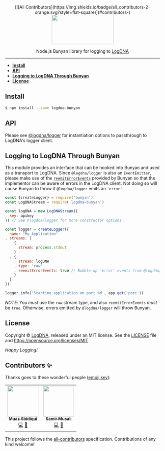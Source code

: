 <p align="center">
<!-- ALL-CONTRIBUTORS-BADGE:START - Do not remove or modify this section -->
[![All Contributors](https://img.shields.io/badge/all_contributors-2-orange.svg?style=flat-square)](#contributors-)
<!-- ALL-CONTRIBUTORS-BADGE:END -->
  <a href="https://app.logdna.com">
    <img height="95" width="201" src="https://raw.githubusercontent.com/logdna/artwork/master/logo%2Bnode.png">
  </a>
  <p align="center">Node.js Bunyan library for logging to <a href="https://app.logdna.com">LogDNA</a></p>
</p>

---

* **[Install](#install)**
* **[API](#api)**
* **[Logging to LogDNA Through Bunyan](#logging-to-logdna-through-bunyan)**
* **[License](#license)**


## Install

```sh
$ npm install --save logdna-bunyan
```

## API

Please see [@logdna/logger](https://www.npmjs.com/package/@logdna/logger#createloggerkey-options) for
instantiation options to passthrough to LogDNA's logger client.

## Logging to LogDNA Through Bunyan

This module provides an interface that can be hooked into Bunyan and used as a
transport to LogDNA. Since `@logdna/logger` is also an `EventEmitter`, please make use
of the [`reemitErrorEvents`](https://github.com/trentm/node-bunyan/tree/a72af248b57a908a5d39e72b7e9efed7b24e5808#stream-errors)
provided by Bunyan so that the implementor can be aware of errors in the LogDNA client.
Not doing so will cause Bunyan to throw if `@logdna/logger` emits an `'error'`.

```javascript
const {createLogger} = require('bunyan')
const LogDNAStream = require('logdna-bunyan')

const logDNA = new LogDNAStream({
  key: apikey
}) // See @logdna/logger for more constructor options

const logger = createLogger({
  name: "My Application"
, streams: [
    {
      stream: process.stdout
    }
  , {
      stream: logDNA
    , type: 'raw'
    , reemitErrorEvents: true // Bubble up 'error' events from @logdna/logger
    }
  ]
})

logger.info('Starting application on port %d', app.get('port'))
```

*NOTE*: You _must_ use the `raw` stream type, and also `reemitErrorEvents` _must_ be
`true`.  Otherwise, errors emitted by `@logdna/logger` will throw Bunyan.

## License

Copyright © [LogDNA](https://logdna.com), released under an MIT license.
See the [LICENSE](./LICENSE) file and https://opensource.org/licenses/MIT

*Happy Logging!*

## Contributors ✨

Thanks goes to these wonderful people ([emoji key](https://allcontributors.org/docs/en/emoji-key)):

<!-- ALL-CONTRIBUTORS-LIST:START - Do not remove or modify this section -->
<!-- prettier-ignore-start -->
<!-- markdownlint-disable -->
<table>
  <tr>
    <td align="center"><a href="https://github.com/respectus"><img src="https://avatars.githubusercontent.com/u/1046364?v=4?s=100" width="100px;" alt=""/><br /><sub><b>Muaz Siddiqui</b></sub></a><br /><a href="https://github.com/logdna/logdna-bunyan/commits?author=respectus" title="Code">💻</a> <a href="https://github.com/logdna/logdna-bunyan/commits?author=respectus" title="Documentation">📖</a></td>
    <td align="center"><a href="https://github.com/smusali"><img src="https://avatars.githubusercontent.com/u/34287490?v=4?s=100" width="100px;" alt=""/><br /><sub><b>Samir Musali</b></sub></a><br /><a href="https://github.com/logdna/logdna-bunyan/commits?author=smusali" title="Code">💻</a> <a href="https://github.com/logdna/logdna-bunyan/commits?author=smusali" title="Documentation">📖</a></td>
  </tr>
</table>

<!-- markdownlint-restore -->
<!-- prettier-ignore-end -->

<!-- ALL-CONTRIBUTORS-LIST:END -->

This project follows the [all-contributors](https://github.com/all-contributors/all-contributors) specification. Contributions of any kind welcome!